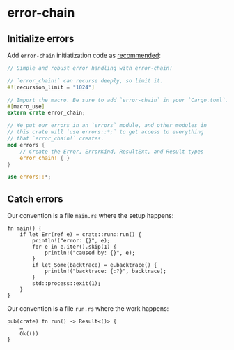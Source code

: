 # error-chain


## Initialize errors

Add `error-chain` initiatization code as [recommended](https://brson.github.io/2016/11/30/starting-with-error-chain):

```rust
// Simple and robust error handling with error-chain!

// `error_chain!` can recurse deeply, so limit it.
#![recursion_limit = "1024"]

// Import the macro. Be sure to add `error-chain` in your `Cargo.toml`.
#[macro_use]
extern crate error_chain;

// We put our errors in an `errors` module, and other modules in
// this crate will `use errors::*;` to get access to everything
// that `error_chain!` creates.
mod errors {
    // Create the Error, ErrorKind, ResultExt, and Result types
    error_chain! { }
}

use errors::*;
```


## Catch errors

Our convention is a file `main.rs` where the setup happens:

```
fn main() {
    if let Err(ref e) = crate::run::run() {
        println!("error: {}", e);
        for e in e.iter().skip(1) {
            println!("caused by: {}", e);
        }
        if let Some(backtrace) = e.backtrace() {
            println!("backtrace: {:?}", backtrace);
        }
        std::process::exit(1);
    }
}
```

Our convention is a file `run.rs` where the work happens:

```
pub(crate) fn run() -> Result<()> {
    …
    Ok(())
}
```

